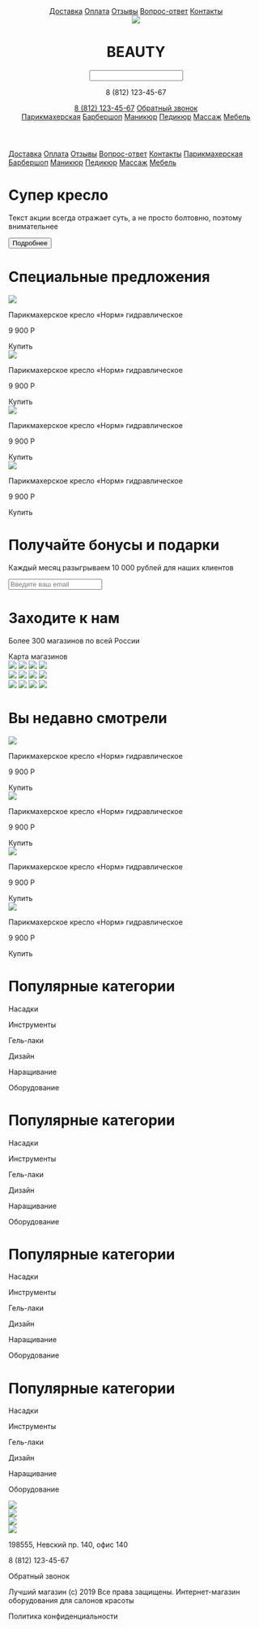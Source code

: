 <!DOCTYPE html>
<html lang="ru">

<head>
    <meta charset="utf-8">
    <title>nav</title>
    <link rel="stylesheet" href="../CSS/secondproject.css" type="text/css">
    <meta name="viewport" content="width=device-width, initial-scale = 1, shrink-to-fit=no">
</head>

<body>
    <header class='header'>
        <div class='header-first-line'>
            <nav class='first-line-links'>
                <a href="#">Доставка</a>
                <a href="#">Оплата</a>
                <a href="#">Отзывы</a>
                <a href="#">Вопрос-ответ</a>
                <a href="#">Контакты</a>
            </nav>
        </div>
        <div class='header-second-line'>
            <div class='header__burger'>
                <div class='burger__line top-line'></div>
                <div class='burger__line second-line'></div>
                <div class='burger__line third-line'></div>
            </div>
            <div class='contact'>
                <img class='second-line-logo' src='secprojimgs/headerlogo.png'>
                <h1 class='second-line-title'>BEAUTY</h1>
                <input type="search" class='search'>
                <p class='number'>8 (812) 123-45-67</p>
                <a class='number-link' href='#'>8 (812) 123-45-67</a>
                <a class='btn-callback' href="#">Обратный звонок</a>
            </div>
            <nav class='second-line-links'>
                <a href="#">Парикмахерская</a>
                <a href="#">Барбершоп</a>
                <a href="#">Маникюр</a>
                <a href="#">Педикюр</a>
                <a href="#">Массаж</a>
                <a href="#">Мебель</a>
            </nav>
        </div>
    </header>
    <nav class='mobile-menu'>
        <a href="#">Доставка</a>
        <a href="#">Оплата</a>
        <a href="#">Отзывы</a>
        <a href="#">Вопрос-ответ</a>
        <a class='mobile-menu-first-column' href="#">Контакты</a>
        <a href="#">Парикмахерская</a>
        <a href="#">Барбершоп</a>
        <a href="#">Маникюр</a>
        <a href="#">Педикюр</a>
        <a href="#">Массаж</a>
        <a href="#">Мебель</a>
    </nav>
    <div class='sale'>
        <div class='sale-inner'>
            <h1 class='sale-inner__title'>Супер кресло</h1>
            <p class='sale-inner__text'>Текст акции всегда отражает суть, а не просто болтовню, поэтому внимательнее</p>
            <input class='sale-inner__btn' type='button' value="Подробнее">
        </div>
    </div>
    <div class='content'>
        <div class='wrapper'>
            <div class='special-offers__goods'>
                <h1 class='special-offers__title'>Специальные предложения</h1>
                <div class='special-offers__items'>
                    <div class='special-offers__item'>
                        <img  src='secprojimgs/itemimgs1.png'>
                        <p class='item-text'>Парикмахерское кресло «Норм» гидравлическое</p>
                        <p class='item-price'>9 900 Р</p>
                        <a class='item-btn'>Купить</a>
                    </div>
                    <div class='special-offers__item'>
                        <img src='secprojimgs/itemimgs1.png'>
                        <p class='item-text'>Парикмахерское кресло «Норм» гидравлическое</p>
                        <p class='item-price'>9 900 Р</p>
                        <a class='item-btn'>Купить</a>
                    </div>
                    <div class='special-offers__item'>
                        <img src='secprojimgs/itemimgs1.png'>
                        <p class='item-text'>Парикмахерское кресло «Норм» гидравлическое</p>
                        <p class='item-price'>9 900 Р</p>
                        <a class='item-btn'>Купить</a>
                    </div>
                    <div class='special-offers__item'>
                        <img src='secprojimgs/itemimgs1.png'>
                        <p class='item-text'>Парикмахерское кресло «Норм» гидравлическое</p>
                        <p class='item-price'>9 900 Р</p>
                        <a class='item-btn'>Купить</a>
                    </div>
                </div>
            </div>
            <div class='content-cards'>
                <div class='content__subscribe-card'>
                    <div class='content-card__inner'>
                        <h1 class='content-title'>Получайте бонусы и подарки</h1>
                        <p class='content-text'>Каждый месяц разыгрываем 10 000 рублей для наших клиентов</p>
                        <input class='content-email' type='email' placeholder="Введите ваш email">
                    </div>
                </div>
                <div class='content__ourshops-card'>
                    <div class='content-card__inner'>
                        <h1 class='content-title'>Заходите к нам</h1>
                        <p class='content-text'>Более 300 магазинов по всей России</p>
                        <a class='content-link'>Карта магазинов</a>
                    </div>
                </div>
            </div>
            <div class='content-logos'>
                <div class='content-column'>
                    <img class='content-logo' src="secprojimgs/content-logo-image.png">
                    <img class='content-logo' src="secprojimgs/content-logo-image.png">
                    <img class='content-logo' src="secprojimgs/content-logo-image.png">
                    <img class='content-logo' src="secprojimgs/content-logo-image.png">
                </div>
                <div class='content-column'>
                    <img class='content-logo' src="secprojimgs/content-logo-image.png">
                    <img class='content-logo' src="secprojimgs/content-logo-image.png">
                    <img class='content-logo' src="secprojimgs/content-logo-image.png">
                    <img class='content-logo' src="secprojimgs/content-logo-image.png">
                </div>
                <div class='content-column'>
                    <img class='content-logo' src="secprojimgs/content-logo-image.png">
                    <img class='content-logo' src="secprojimgs/content-logo-image.png">
                    <img class='content-logo' src="secprojimgs/content-logo-image.png">
                    <img class='content-logo' src="secprojimgs/content-logo-image.png">
                </div>
            </div>
            <div class='special-offers__goods'>
                <h1 class='special-offers__title'>Вы недавно смотрели</h1>
                <div class='special-offers__items'>
                    <div class='special-offers__item'>
                        <img class='' src='secprojimgs/itemimgs1.png'>
                        <p class='item-text'>Парикмахерское кресло «Норм» гидравлическое</p>
                        <p class='item-price'>9 900 Р</p>
                        <a class='item-btn'>Купить</a>
                    </div>
                    <div class='special-offers__item'>
                        <img class='' src='secprojimgs/itemimgs1.png'>
                        <p class='item-text'>Парикмахерское кресло «Норм» гидравлическое</p>
                        <p class='item-price'>9 900 Р</p>
                        <a class='item-btn'>Купить</a>
                    </div>
                    <div class='special-offers__item'>
                        <img class='' src='secprojimgs/itemimgs1.png'>
                        <p class='item-text'>Парикмахерское кресло «Норм» гидравлическое</p>
                        <p class='item-price'>9 900 Р</p>
                        <a class='item-btn'>Купить</a>
                    </div>
                    <div class='special-offers__item'>
                        <img class='' src='secprojimgs/itemimgs1.png'>
                        <p class='item-text'>Парикмахерское кресло «Норм» гидравлическое</p>
                        <p class='item-price'>9 900 Р</p>
                        <a class='item-btn'>Купить</a>
                    </div>
                </div>
            </div>
        </div>
    </div>
    <footer class='footer'>
        <div class='footer-inner'>
            <div class='footer-categories'>
                <div class='footer-item'>
                    <h1 class='footer-item-title'>Популярные категории</h1>
                    <p class='footer-item-text'>Насадки</p>
                    <p class='footer-item-text'>Инструменты</p>
                    <p class='footer-item-text'>Гель-лаки</p>
                    <p class='footer-item-text'>Дизайн</p>
                    <p class='footer-item-text'>Наращивание</p>
                    <p class='footer-item-text'>Оборудование</p>
                </div>
                <div class='footer-item'>
                    <h1 class='footer-item-title'>Популярные категории</h1>
                    <p class='footer-item-text'>Насадки</p>
                    <p class='footer-item-text'>Инструменты</p>
                    <p class='footer-item-text'>Гель-лаки</p>
                    <p class='footer-item-text'>Дизайн</p>
                    <p class='footer-item-text'>Наращивание</p>
                    <p class='footer-item-text'>Оборудование</p>
                </div>
                <div class='footer-item'>
                    <h1 class='footer-item-title'>Популярные категории</h1>
                    <p class='footer-item-text'>Насадки</p>
                    <p class='footer-item-text'>Инструменты</p>
                    <p class='footer-item-text'>Гель-лаки</p>
                    <p class='footer-item-text'>Дизайн</p>
                    <p class='footer-item-text'>Наращивание</p>
                    <p class='footer-item-text'>Оборудование</p>
                </div>
                <div class='footer-item'>
                    <h1 class='footer-item-title'>Популярные категории</h1>
                    <p class='footer-item-text'>Насадки</p>
                    <p class='footer-item-text'>Инструменты</p>
                    <p class='footer-item-text'>Гель-лаки</p>
                    <p class='footer-item-text'>Дизайн</p>
                    <p class='footer-item-text'>Наращивание</p>
                    <p class='footer-item-text'>Оборудование</p>
                </div>
            </div>
            <div class='footer-contact'>
                <div class='footer-icons'>
                    <div class='footer-icons-ellipse'>
                        <img src="secprojimgs/vk-icon.png">
                    </div>
                    <div class='footer-icons-ellipse'>
                        <img src="secprojimgs/facebook-icon.png">
                    </div>
                    <div class='footer-icons-ellipse'>
                        <img src="secprojimgs/youtube-icon.png">
                    </div>
                    <div class='footer-icons-ellipse'>
                        <img src="secprojimgs/instagramm-icon.png">
                    </div>
                </div>
                <div class='footer-contact-info'>
                    <p class='footer-contact__text'>198555, Невский пр. 140, офис 140</p>
                    <p class='footer-contact__text footer-num'>8 (812) 123-45-67</p>
                    <a class='footer-link footer-num'>Обратный звонок</a>
                </div>
            </div>
        </div>
        <div class='footer-line'>
            <div class='footer-line-inner'>
            <p class='footer-line__text'>Лучший магазин (с) 2019 Все права защищены. Интернет-магазин оборудования для салонов красоты</p>
            <p class='footer-line__text'>Политика конфиденциальности</p>
            </div>
        </div>
    </footer>
    <script src="../JS/secondproject.js">
    </script>
</body>

</html>
